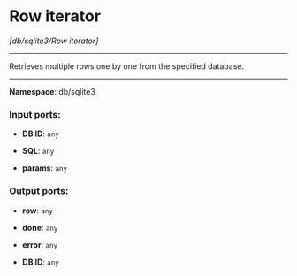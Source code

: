 # Row iterator

_[db/sqlite3/Row iterator]_

---

Retrieves multiple rows one by one from the specified database.

---

__Namespace__: db/sqlite3

### Input ports:

* __DB ID__: ` any `


* __SQL__: ` any `


* __params__: ` any `

### Output ports:

* __row__: ` any `


* __done__: ` any `


* __error__: ` any `


* __DB ID__: ` any `

